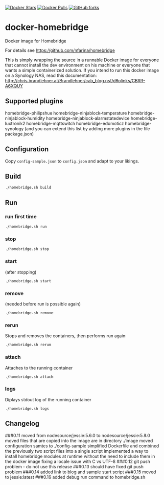[![Docker Stars](https://img.shields.io/docker/stars/fxmartin/docker-homebridge.svg)](https://hub.docker.com/r/fxmartin/docker-homebridge/)
[![Docker Pulls](https://img.shields.io/docker/pulls/fxmartin/docker-homebridge.svg)](https://hub.docker.com/r/fxmartin/docker-homebridge/)
[![GitHub forks](https://img.shields.io/github/forks/fxmartin/docker-homebridge.svg?style=social&label=Fork)](https://github.com/fxmartin/docker-homebridge)
# docker-homebridge

Docker image for Homebridge

For details see https://github.com/nfarina/homebridge

This is simply wrapping the source in a runnable Docker image for everyone that cannot install the dev environment on his machine or everyone that wants a simple containerized solution.
If you intend to run this docker image on a Synology NAS, read this documentation:
http://chris.brandlehner.at/Brandlehner/cab_blog.nsf/d6plinks/CBRR-A6XQUY

## Supported plugins
homebridge-philipshue
homebridge-ninjablock-temperature
homebridge-ninjablock-humidity
homebridge-ninjablock-alarmstatedevice
homebridge-luxtronik2
homebridge-mqttswitch
homebridge-edomoticz
homebridge-synology
(and you can extend this list by adding more plugins in the file package.json)

## Configuration

Copy `config-sample.json` to `config.json` and adapt to your likings.

## Build

`./homebridge.sh build`

## Run

### run first time

`./homebridge.sh run`

### stop

`./homebridge.sh stop`

### start

(after stopping)

`./homebridge.sh start`

### remove

(needed before run is possible again)

`./homebridge.sh remove`

### rerun

Stops and removes the containers, then performs run again

`./homebridge.sh rerun`

### attach

Attaches to the running container

`./homebridge.sh attach`

### logs

Diplays stdout log of the running container

`./homebridge.sh logs`

## Changelog
###0.11
moved from nodesource/jessie:5.6.0 to nodesource/jessie:5.8.0
moved files that are copied into the image are in directory ./image
moved configuration samtes to ./config-sample
simplified Dockerfile and combined the previously two script files into a single script
implemented a way to install homebridge modules at runtime without the need to include them in the docker image
fixing a locale issue with C vs UTF-8
###0.12
git push problem - do not use this release
###0.13
should have fixed git push problem
###0.14
added link to blog and sample start script
###0.15
moved to jessie:latest
###0.16
added debug run command to homebridge.sh
